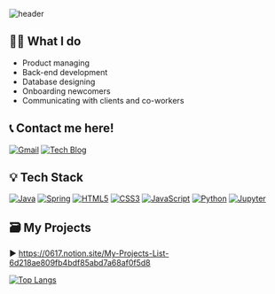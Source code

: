 ![header](https://capsule-render.vercel.app/api?type=soft&color=auto&height=300&section=header&text=Hi,%20I'm%20Melanie!&fontSize=90)

## 👩‍💻 What I do
- Product managing
- Back-end development
- Database designing
- Onboarding newcomers
- Communicating with clients and co-workers

## 📞 Contact me here!
[![Gmail](https://img.shields.io/badge/Gmail-EA4335?style=flat-square&logo=Gmail&logoColor=white)](mailto:melanie0617@gmail.com) [![Tech Blog](https://img.shields.io/badge/Tech_Blog-03C75A?style=flat-square&logo=Naver&logoColor=white)](https://blog.naver.com/moonjoo0617) 


## 💡 Tech Stack
[![Java](https://img.shields.io/badge/Java-007396?style=flat-square&logo=Java&logoColor=white)]() [![Spring](https://img.shields.io/badge/Spring-6DB33F?style=flat-square&logo=Spring&logoColor=white)]() [![HTML5](https://img.shields.io/badge/HTML5-E34F26?style=flat-square&logo=HTML5&logoColor=white)]() [![CSS3](https://img.shields.io/badge/CSS3-1572B6?style=flat-square&logo=CSS3&logoColor=white)]() [![JavaScript](https://img.shields.io/badge/JavaScript-F7DF1E?style=flat-square&logo=JavaScript&logoColor=white)]() [![Python](https://img.shields.io/badge/Python-3776AB?style=flat-square&logo=Python&logoColor=white)]() [![Jupyter](https://img.shields.io/badge/JupyterNotebook-F37626?style=flat-square&logo=Jupyter&logoColor=white)]()


## 🗃️ My Projects 
▶️ https://0617.notion.site/My-Projects-List-6d218ae809fb4bdf85abd7a68af0f5d8


[![Top Langs](https://github-readme-stats.vercel.app/api/top-langs/?username=melanieing)](https://github.com/melanieing/github-readme-stats)

